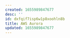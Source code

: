 ```yaml
---
created: 1655989847677
desc: ''
id: dxfqif7isp6w1p8xoohln8b
title: AWS Aurora
updated: 1655989847677
---
```

   
